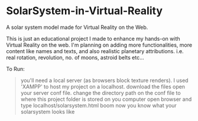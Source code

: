 # SolarSystem-in-Virtual-Reality
A solar system model made for Virtual Reality on the Web.

This is just an educational project I made to enhance my hands-on with Virtual Reality on the web.
I'm planning on adding more functionalities, more content like names and texts, and also realistic planetary attributions. i.e. real rotation, revolution, no. of moons, astroid belts etc...

To Run:
>you'll need a local server (as browsers block texture renders).
>I used 'XAMPP' to host my project on a localhost.
>download the files
>open your server conf file.
>change the directory path on the conf file to where this project folder is stored on you computer
>open browser and type localhost/solarsystem.html
>boom now you know what your solarsystem looks like
